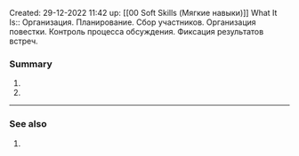 Created: 29-12-2022 11:42
up: [[00 Soft Skills (Мягкие навыки)]]
What It Is:: Организация. Планирование. Сбор участников. Организация повестки. Контроль процесса обсуждения. Фиксация результатов встреч.

### Summary
1. 
2. 
__________
### See also
1. 